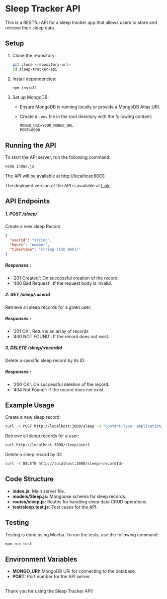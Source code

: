 # Sleep Tracker API

This is a RESTful API for a sleep tracker app that allows users to store and retrieve their sleep data.

## Setup

1. Clone the repository:

    ```sh
    git clone <repository-url>
    cd sleep-tracker-api
    ```

2. Install dependencies:

    ```sh
    npm install
    ```

3. Set up MongoDB:

   - Ensure MongoDB is running locally or provide a MongoDB Atlas URI.
   - Create a `.env` file in the root directory with the following content:

        ```env
        MONGO_URI=YOUR_MONGO_URL
        PORT=8000
        ```

## Running the API

To start the API server, run the following command:

```sh
node index.js
```
The API will be available at http://localhost:8000.

The deployed version of the API is available at [Link](https://sleep-tracker-api-y2hz.onrender.com/)


## API Endpoints

##### 1. POST /sleep/
  Create a new sleep Record
  ```json
  {
    "userId": "string",
    "hours": "number",
    "timestamp": "string (ISO 8601)"
  }
  ```
##### Responses :
<UL>
    <li>
     '201 Created': On successful creation of the record.
    </li>
    <li>
     '400 Bad Request': If the request body is invalid.
    </li>    
</UL>


##### 2. GET /sleep/:userId
  Retrieve all sleep records for a given user.
##### Responses :
<UL>
    <li>
     '201 OK': Returns an array of records
    </li>
    <li>
     '400 NOT FOUND': If the record does not exist.
    </li>    
</UL>

##### 3. DELETE /sleep/:recordId
  Delete a specific sleep record by its ID.
##### Responses :
<UL>
    <li>
    '200 OK': On successful deletion of the record.
    </li>
    <li>
    '404 Not Found': If the record does not exist.
    </li>    
</UL>

## Example Usage
Create a new sleep record:
```sh
curl -X POST http://localhost:3000/sleep -H "Content-Type: application/json" -d '{"userId": "user1", "hours": 8, "timestamp": "2024-05-19T10:00:00Z"}'
```
Retrieve all sleep records for a user:
```sh
curl http://localhost:3000/sleep/user1
```
Delete a sleep record by ID:
```sh
curl -X DELETE http://localhost:3000/sleep/<recordId>
```

## Code Structure
<ul>
    <li>
        <b>index.js:</b> Main server file.
    </li>
    <li>
    <b>models/Sleep.js:</b> Mongoose schema for sleep records.
    </li>
    <li>
    <b>routes/sleep.js:</b> Routes for handling sleep data CRUD operations.
    </li>
    <li>
    <b>test/sleep.test.js:</b> Test cases for the API.
    </li>
</ul>

## Testing 

Testing is done using Mocha. To run the tests, use the following command:

```sh
npm run test
```

## Environment Variables
<ul>
    <li>
        <b>MONGO_URI:</b> MongoDB URI for connecting to the database.
    </li>
    <li>
        <b>PORT:</b> Port number for the API server.
    </li>
</ul>

##
Thank you for using the Sleep Tracker API!




  








